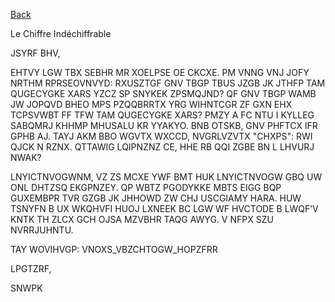 [Back](..)

Le Chiffre Indéchiffrable

JSYRF BHV,

EHTVY LGW TBX SEBHR MR XOELPSE OE CKCXE. PM VNNG VNJ JOFY NRTHM RPRSEOVNVYD: RXUSZTGF GNV TBGP TBUS JZGB JK JTHFP TAM QUGECYGKE XARS YZCZ SP SNYKEK ZPSMQJND? QF GNV TBGP WAMB JW JOPQVD BHEO MPS PZQQBRRTX YRG WIHNTCGR ZF GXN EHX TCPSVWBT FF TFW TAM QUGECYGKE XARS? PMZY A FC NTU I KYLLEG SABQMRJ KHHMP MHUSALU KR YYAKYO. BNB OTSKB, GNV PHFTCX IFR GPHB AJ. TAYJ AKM BBO WGVTX WXCCD, NVGRLVZVTX "CHXPS": RWI QJCK N RZNX. QTTAWIG LQIPNZNZ CE, HHE RB QQI ZGBE BN L LHVURJ NWAK?

LNYICTNVOGWNM, VZ ZS MCXE YWF BMT HUK LNYICTNVOGW GBQ UW ONL DHTZSQ EKGPNZEY. QP WBTZ PGODYKKE MBTS EIGG BQP GUXEMBPR TVR GZGB JK JHHOWD ZW CHJ USCGIAMY HARA. HUW TSNYFN B UX WKQHVFI HUOJ LXNEEK BC LGW WF HVCTODE B LWQF’V KNTK TH ZLCX GCH OJSA MZVBHR TAQG AWYG. V NFPX SZU NVRRJUHNTU.

TAY WOVIHVGP: VNOXS\_VBZCHTOGW\_HOPZFRR

LPGTZRF,

SNWPK
